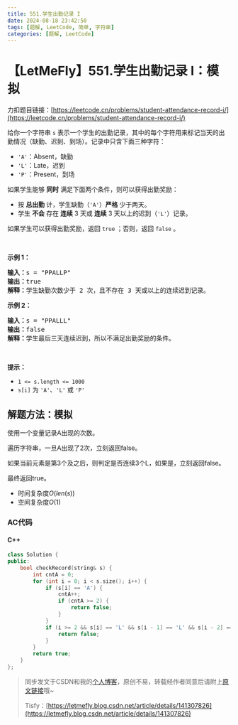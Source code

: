 ```yaml
---
title: 551.学生出勤记录 I
date: 2024-08-18 23:42:50
tags: [题解, LeetCode, 简单, 字符串]
categories: [题解, LeetCode]
---
```


# 【LetMeFly】551.学生出勤记录 I：模拟

力扣题目链接：[https://leetcode.cn/problems/student-attendance-record-i/](https://leetcode.cn/problems/student-attendance-record-i/)

<p>给你一个字符串 <code>s</code> 表示一个学生的出勤记录，其中的每个字符用来标记当天的出勤情况（缺勤、迟到、到场）。记录中只含下面三种字符：</p>

<ul>
	<li><code>'A'</code>：Absent，缺勤</li>
	<li><code>'L'</code>：Late，迟到</li>
	<li><code>'P'</code>：Present，到场</li>
</ul>

<p>如果学生能够 <strong>同时</strong> 满足下面两个条件，则可以获得出勤奖励：</p>

<ul>
	<li>按 <strong>总出勤</strong> 计，学生缺勤（<code>'A'</code>）<strong>严格</strong> 少于两天。</li>
	<li>学生 <strong>不会</strong> 存在 <strong>连续</strong> 3 天或 <strong>连续</strong> 3 天以上的迟到（<code>'L'</code>）记录。</li>
</ul>

<p>如果学生可以获得出勤奖励，返回 <code>true</code> ；否则，返回 <code>false</code> 。</p>

<p>&nbsp;</p>

<p><strong>示例 1：</strong></p>

<pre>
<strong>输入：</strong>s = "PPALLP"
<strong>输出：</strong>true
<strong>解释：</strong>学生缺勤次数少于 2 次，且不存在 3 天或以上的连续迟到记录。
</pre>

<p><strong>示例 2：</strong></p>

<pre>
<strong>输入：</strong>s = "PPALLL"
<strong>输出：</strong>false
<strong>解释：</strong>学生最后三天连续迟到，所以不满足出勤奖励的条件。
</pre>

<p>&nbsp;</p>

<p><strong>提示：</strong></p>

<ul>
	<li><code>1 &lt;= s.length &lt;= 1000</code></li>
	<li><code>s[i]</code> 为 <code>'A'</code>、<code>'L'</code> 或 <code>'P'</code></li>
</ul>


    
## 解题方法：模拟

使用一个变量记录A出现的次数。

遍历字符串，一旦A出现了2次，立刻返回false。

如果当前元素是第3个及之后，则判定是否连续3个L，如果是，立刻返回false。

最终返回true。

+ 时间复杂度$O(len(s))$
+ 空间复杂度$O(1)$

### AC代码

#### C++

```cpp
class Solution {
public:
    bool checkRecord(string& s) {
        int cntA = 0;
        for (int i = 0; i < s.size(); i++) {
            if (s[i] == 'A') {
                cntA++;
                if (cntA >= 2) {
                    return false;
                }
            }
            if (i >= 2 && s[i] == 'L' && s[i - 1] == 'L' && s[i - 2] == 'L') {
                return false;
            }
        }
        return true;
    }
};
```

> 同步发文于CSDN和我的[个人博客](https://blog.letmefly.xyz/)，原创不易，转载经作者同意后请附上[原文链接](https://blog.letmefly.xyz/2024/08/18/LeetCode%200551.%E5%AD%A6%E7%94%9F%E5%87%BA%E5%8B%A4%E8%AE%B0%E5%BD%95I/)哦~
>
> Tisfy：[https://letmefly.blog.csdn.net/article/details/141307826](https://letmefly.blog.csdn.net/article/details/141307826)
